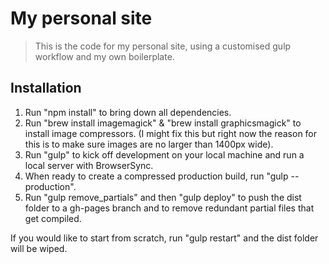 # My personal site
> This is the code for my personal site, using a customised gulp workflow and my own boilerplate.

## Installation
1. Run "npm install" to bring down all dependencies.
2. Run "brew install imagemagick" & "brew install graphicsmagick" to install image compressors. (I might fix this but right now the reason for this is to make sure images are no larger than 1400px wide).
3. Run "gulp" to kick off development on your local machine and run a local server with BrowserSync. 
4. When ready to create a compressed production build, run "gulp --production".
5. Run "gulp remove_partials" and then "gulp deploy" to push the dist folder to a gh-pages branch and to remove redundant partial files that get compiled.

If you would like to start from scratch, run "gulp restart" and the dist folder will be wiped.
